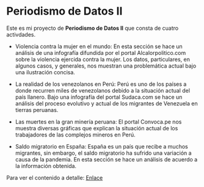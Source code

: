 # Periodismo de Datos II

Este es mi proyecto de **Periodismo de Datos II** que consta de cuatro activdades.

 * Violencia contra la mujer en el mundo: En esta sección se hace un análisis de una infografía difundida por el portal Alcalorpolitico.com sobre la violencia ejercida contra la mujer. Los datos, particulares, en algunos casos, y generales, nos muestran una problemática actual bajo una ilustración concisa.

 * La realidad de los venezolanos en Perú: Perú es uno de los países a donde recurren miles de venezolanos debido a la situación actual del país llanero. Bajo una infografía del portal Sudaca.com se hace un análisis del proceso evolutivo y actual de los migrantes de Venezuela en tierras peruanas.

 * Las muertes en la gran minería peruana: El portal Convoca.pe nos muestra diversas gráficas que explican la situación actual de los trabajadores de las complejos mineros en Perú.

 * Saldo migratorio en España: España es un país que recibe a muchos migrantes, sin embargo, el saldo migratorio ha sufrido una variación a causa de la pandemia. En esta sección se hace un análisis de acuerdo a la información obtenida.

Para ver el contenido a detalle: [Enlace](https://egamarrag.github.io/clase-nebrija-2021/)
